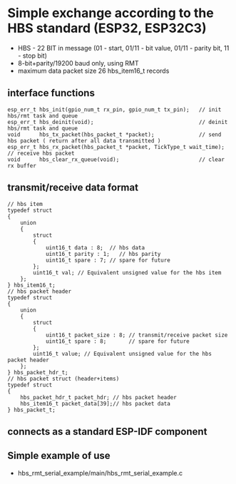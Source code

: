 # Simple exchange according to the HBS standard (ESP32, ESP32C3)
  - HBS - 22 BIT in message (01 - start, 01/11 - bit value, 01/11 - parity bit, 11 - stop bit)
  - 8-bit+parity/19200 baud only, using RMT 
  - maximum data packet size 26 hbs_item16_t records
## interface functions
```
esp_err_t hbs_init(gpio_num_t rx_pin, gpio_num_t tx_pin);   // init hbs/rmt task and queue
esp_err_t hbs_deinit(void);                                 // deinit hbs/rmt task and queue
void      hbs_tx_packet(hbs_packet_t *packet);              // send hbs packet ( return after all data transmitted )
esp_err_t hbs_rx_packet(hbs_packet_t *packet, TickType_t wait_time); // receive hbs packet
void      hbs_clear_rx_queue(void);                         // clear rx buffer
```
## transmit/receive data format
```
// hbs item
typedef struct
{
    union
    {
        struct
        {
            uint16_t data : 8;  // hbs data 
            uint16_t parity : 1;   // hbs parity  
            uint16_t spare : 7; // spare for future
        };
        uint16_t val; // Equivalent unsigned value for the hbs item 
    };
} hbs_item16_t;
// hbs packet header
typedef struct 
{
    union
    {
        struct
        {
            uint16_t packet_size : 8; // transmit/receive packet size
            uint16_t spare : 8;       // spare for future  
        };
        uint16_t value; // Equivalent unsigned value for the hbs packet header
    };
} hbs_packet_hdr_t;
// hbs packet struct (header+items)
typedef struct
{
    hbs_packet_hdr_t packet_hdr; // hbs packet header
    hbs_item16_t packet_data[39];// hbs packet data
} hbs_packet_t;
```
## connects as a standard ESP-IDF component
## Simple example of use
  - hbs_rmt_serial_example/main/hbs_rmt_serial_example.c
